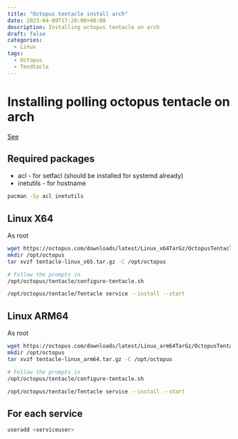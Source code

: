 ```yaml
---
title: "Octopus tentacle install arch"
date: 2023-04-09T17:20:00+00:00
description: Installing octopus tentacle on arch
draft: false
categories:
  - Linux
tags:
  - Octopus
  - Tendtacle
---
```

# Installing polling octopus tentacle on arch

[See](https://octopus.com/docs/infrastructure/deployment-targets/tentacle/linux)


## Required packages

* acl - for setfacl (should be installed for systemd already)
* inetutils - for hostname 
```bash
pacman -Sy acl inetutils
```


## Linux X64
As root
```bash
wget https://octopus.com/downloads/latest/Linux_x64TarGz/OctopusTentacle -O tentacle-linux_x64.tar.gz
mkdir /opt/octopus
tar xvzf tentacle-linux_x65.tar.gz -C /opt/octopus

# Follow the prompts in
/opt/octopus/tentacle/configure-tentacle.sh

/opt/octopus/tentacle/Tentacle service --install --start
```

## Linux ARM64
As root
```bash
wget https://octopus.com/downloads/latest/Linux_arm64TarGz/OctopusTentacle -O tentacle-linux_arm64.tar.gz
mkdir /opt/octopus
tar xvzf tentacle-linux_arm64.tar.gz -C /opt/octopus

# Follow the prompts in
/opt/octopus/tentacle/configure-tentacle.sh

/opt/octopus/tentacle/Tentacle service --install --start
```

## For each service 

```bash
useradd <serviceuser>
```
